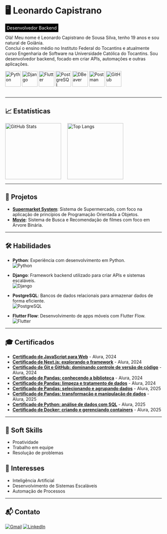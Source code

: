 # 🖥️ Leonardo Capistrano  

<p style="background-color: #000000; color: white; padding: 5px; display: inline;">Desenvolvedor Backend</p>

Olá! Meu nome é Leonardo Capistrano de Sousa Silva, tenho 19 anos e sou natural de Goiânia.  
Concluí o ensino médio no Instituto Federal do Tocantins e atualmente curso Engenharia de Software na Universidade Católica do Tocantins. Sou desenvolvedor backend, focado em criar APIs, automações e outras aplicações.

<div style="display: inline_block">
    <img src="https://cdn.jsdelivr.net/gh/devicons/devicon@latest/icons/python/python-original.svg" alt="Python" height="50px" />
    <img src="https://cdn.jsdelivr.net/gh/devicons/devicon@latest/icons/django/django-plain.svg" alt="Django" height="50px" />
    <img src="https://cdn.jsdelivr.net/gh/devicons/devicon@latest/icons/flutter/flutter-original.svg" alt="Flutter" height="50px" />
    <img src="https://cdn.jsdelivr.net/gh/devicons/devicon@latest/icons/postgresql/postgresql-original.svg" alt="PostgreSQL" height="50px" />
    <img src="https://cdn.jsdelivr.net/gh/devicons/devicon@latest/icons/dbeaver/dbeaver-original.svg" alt="DBeaver" height="50px" />
    <img src="https://cdn.jsdelivr.net/gh/devicons/devicon@latest/icons/postman/postman-original.svg" alt="Postman" height="50px" />
    <img src="https://cdn.jsdelivr.net/gh/devicons/devicon@latest/icons/github/github-original.svg" alt="GitHub" height="50px" />
</div>
</br>


---

## 📈 Estatísticas

<div style="display: flex; flex-wrap: wrap; gap: 20px; align-items: center;">
    <img 
        alt="GitHub Stats" 
        height="180px"
        src="https://github-readme-stats.vercel.app/api?username=LCapistrano25&show_icons=true&theme=radical&include_all_commits=True&locale=pt-br"
    />
    <img 
        alt="Top Langs" 
        height="180px"
        src="https://github-readme-stats.vercel.app/api/top-langs/?username=LCapistrano25&layout=compact&include_all_commits=True&locale=pt-br"
    />
</div>

---

## 🚀 Projetos

- **[Supermarket System](https://github.com/LCapistrano25/Supermarket_system)**: Sistema de Supermercado, com foco na aplicação de princípios de Programação Orientada a Objetos.
- **[Movie](https://github.com/LCapistrano25/Movie)**: Sistema de Busca e Recomendação de filmes com foco em Arvore Binária.

---

## 🛠️ Habilidades

- **Python**: Experiência com desenvolvimento em Python.  
  ![Python](https://img.shields.io/badge/Python-3776AB?style=for-the-badge&logo=python&logoColor=white)

- **Django**: Framework backend utilizado para criar APIs e sistemas escaláveis.  
  ![Django](https://img.shields.io/badge/Django-092E20?style=for-the-badge&logo=django&logoColor=white)

- **PostgreSQL**: Bancos de dados relacionais para armazenar dados de forma eficiente.  
  ![PostgreSQL](https://img.shields.io/badge/PostgreSQL-316192?style=for-the-badge&logo=postgresql&logoColor=white)

- **Flutter Flow**: Desenvolvimento de apps móveis com Flutter Flow.  
  ![Flutter](https://img.shields.io/badge/Flutter-02569B?style=for-the-badge&logo=flutter&logoColor=white)

---

## 🎓 Certificados

- **[Certificado de JavaScript para Web](https://cursos.alura.com.br/certificate/5f14bfb8-c40f-4a19-a6c6-952c196fe123)** - Alura, 2024
- **[Certificado de Next.js: explorando o framework](https://cursos.alura.com.br/certificate/f147cbbd-934c-48d6-9f80-e14d8eb656b4)** - Alura, 2024
- **[Certificado de Git e GitHub: dominando controle de versão de código](https://cursos.alura.com.br/formalCertificate/71d0d08c-b410-4c77-91fd-0ae364dd54ad)** - Alura, 2024
- **[Certificado de Pandas: conhecendo a biblioteca](https://cursos.alura.com.br/formalCertificate/8746a25c-777b-4ab8-a214-d77591317c89)** - Alura, 2024
- **[Certificado de Pandas: limpeza e tratamento de dados](https://cursos.alura.com.br/formalCertificate/7436a9ea-aa82-40b9-b92a-050230dda277)** - Alura, 2024
- **[Certificado de Pandas: selecionando e agrupando dados](https://cursos.alura.com.br/formalCertificate/c89c0754-d26b-4dd7-b28a-48e50477528d)** - Alura, 2025
- **[Certificado de Pandas: transformação e manipulação de dados](https://cursos.alura.com.br/formalCertificate/beb3b644-e8d9-456f-9ed6-8401213e9543)** - Alura, 2025
- **[Certificado de Python: análise de dados com SQL](https://cursos.alura.com.br/formalCertificate/fec0decf-3dcf-4ea9-bfb0-2954e722245a)** - Alura, 2025
- **[Certificado de Docker: criando e gerenciando containers](https://cursos.alura.com.br/formalCertificate/7b46d4f6-08bf-4c54-b8e7-d59574597868)** - Alura, 2025
---

## 🧠 Soft Skills

- Proatividade
- Trabalho em equipe  
- Resolução de problemas

## 🎯 Interesses

- Inteligência Artificial  
- Desenvolvimento de Sistemas Escaláveis  
- Automação de Processos

---

## 📬 Contato

<div style='inline-block'>

[![Gmail](https://img.shields.io/badge/Gmail-D14836?style=for-the-badge&logo=gmail&logoColor=white)](mailto:leonardo.capistrano@gmail.com) [![LinkedIn](https://img.shields.io/badge/LinkedIn-0077B5?style=for-the-badge&logo=linkedin&logoColor=white)](https://www.linkedin.com/in/leonardo-capistrano-de-sousa-silva-193618284?lipi=urn%3Ali%3Apage%3Ad_flagship3_profile_view_base_contact_details%3BBaFAcjOXQuCvZlwe5JKgfw%3D%3D)
</div>


